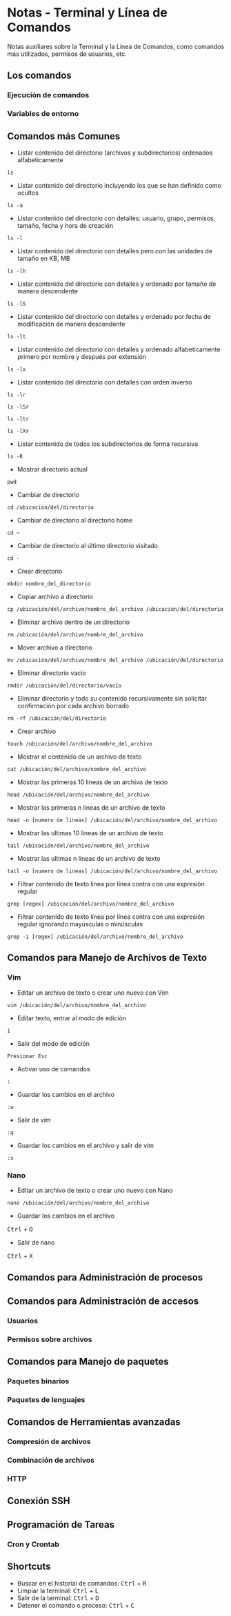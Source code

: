 # Notas - Terminal y Línea de Comandos
Notas auxiliares sobre la Terminal y la Línea de Comandos, como comandos más utilizados, permisos de usuarios, etc.
## Los comandos
### Ejecución de comandos
### Variables de entorno
## Comandos más Comunes
* Listar contenido del directorio (archivos y subdirectorios) ordenados alfabeticamente
```
ls
```
* Listar contenido del directorio incluyendo los que se han definido como ocultos
```
ls -a
```
* Listar contenido del directorio con detalles: usuario, grupo, permisos, tamaño, fecha y hora de creación
```
ls -l
```
* Listar contenido del directorio con detalles pero con las unidades de tamaño en KB, MB
```
ls -lh
```
* Listar contenido del directorio con detalles y ordenado por tamaño de manera descendente
```
ls -lS
```
* Listar contenido del directorio con detalles y ordenado por fecha de modificación de manera descendente
```
ls -lt
```
* Listar contenido del directorio con detalles y ordenado alfabeticamente primero por nombre y después por extensión
```
ls -lx
```
* Listar contenido del directorio con detalles con orden inverso
```
ls -lr
```
```
ls -lSr
```
```
ls -ltr
```
```
ls -lXr
```
* Listar contenido de todos los subdirectorios de forma recursiva
```
ls -R
```
* Mostrar directorio actual
```
pwd
```
* Cambiar de directorio
```
cd /ubicación/del/directorio
```
* Cambiar de directorio al directorio home
```
cd ~ 
```
* Cambiar de directorio al último directorio visitado
```
cd -  
```
* Crear directorio
```
mkdir nombre_del_directorio
```
* Copiar archivo a directorio
```
cp /ubicación/del/archivo/nombre_del_archivo /ubicación/del/directorio
```
* Eliminar archivo dentro de un directorio
```
rm /ubicación/del/archivo/nombre_del_archivo
```
* Mover archivo a directorio
```
mv /ubicación/del/archivo/nombre_del_archivo /ubicación/del/directorio
```
* Eliminar directorio vacío
```
rmdir /ubicación/del/directorio/vacío
```
* Eliminar directorio y todo su contenido recursivamente sin solicitar confirmación por cada archivo borrado
```
rm -rf /ubicación/del/directorio
```
* Crear archivo
```
touch /ubicación/del/archivo/nombre_del_archivo
```
* Mostrar el contenido de un archivo de texto
```
cat /ubicación/del/archivo/nombre_del_archivo
```
* Mostrar las primeras 10 lineas de un archivo de texto
```
head /ubicación/del/archivo/nombre_del_archivo
```
* Mostrar las primeras n lineas de un archivo de texto
```
head -n [numero de lineas] /ubicación/del/archivo/nombre_del_archivo
```
* Mostrar las ultimas 10 lineas de un archivo de texto
```
tail /ubicación/del/archivo/nombre_del_archivo
```
* Mostrar las ultimas n lineas de un archivo de texto
```
tail -n [numero de lineas] /ubicación/del/archivo/nombre_del_archivo
```
* Filtrar contenido de texto línea por línea contra con una expresión regular
```
grep [regex] /ubicación/del/archivo/nombre_del_archivo
```
* Filtrar contenido de texto línea por línea contra con una expresión regular ignorando mayúsculas o minúsculas
```
grep -i [regex] /ubicación/del/archivo/nombre_del_archivo
```
## Comandos para Manejo de Archivos de Texto
### Vim
* Editar un archivo de texto o crear uno nuevo con Vim
```
vim /ubicación/del/archivo/nombre_del_archivo
```
* Editar texto, entrar al modo de edición
```
i
```
* Salir del modo de edición
```
Presionar Esc
```
* Activar uso de comandos
```
:
```
* Guardar los cambios en el archivo
```
:w
```
* Salir de vim
```
:q
```
* Guardar los cambios en el archivo y salir de vim
```
:x
```
### Nano
* Editar un archivo de texto o crear uno nuevo con Nano
```
nano /ubicación/del/archivo/nombre_del_archivo
```
* Guardar los cambios en el archivo    

<kbd>Ctrl</kbd> + <kbd>O</kbd>
* Salir de nano    

<kbd>Ctrl</kbd> + <kbd>X</kbd>
## Comandos para Administración de procesos
## Comandos para Administración de accesos
### Usuarios
### Permisos sobre archivos
## Comandos para Manejo de paquetes
### Paquetes binarios
### Paquetes de lenguajes
## Comandos de Herramientas avanzadas
### Compresión de archivos
### Combinación de archivos
### HTTP
## Conexión SSH
## Programación de Tareas
### Cron y Crontab
## Shortcuts
* Buscar en el historial de comandos: <kbd>Ctrl</kbd> + <kbd>R</kbd>
* Limpiar la terminal: <kbd>Ctrl</kbd> + <kbd>L</kbd>
* Salir de la terminal: <kbd>Ctrl</kbd> + <kbd>D</kbd>
* Detener el comando o proceso: <kbd>Ctrl</kbd> + <kbd>C</kbd>